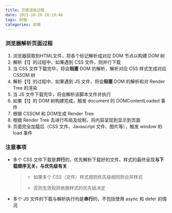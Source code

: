 ```yaml
---
title: 页面渲染过程
date: 2021-10-26 20:19:46
tags: 前端
categories: 前端
---
```


### 浏览器解析页面过程

1. 浏览器获取到HTML文件，将各个标记解析成对应 DOM 节点以构建 DOM 树
2. 解析【1】的过程中，如果遇到 CSS 文件，则并行下载
3. 当 CSS 文件下载完毕，将会**阻塞** DOM 的解析，解析对应 CSS 样式生成对应 CSSOM 树
4. 解析【1】的过程中，如果遇到 JS 文件，将会**阻塞** DOM 的解析和对 Render Tree 的渲染
5. 当 JS 文件下载完毕，将会解析该脚本文件并执行
6. 如果【1】的 DOM 树构建完成，触发 document 的 DOMContentLoaded 事件
7. 根据 CSSOM 和 DOM生成 Render Tree
8. 根据 Render Tree 去进行布局及绘制，将内容呈现到显示到页面
9. 页面完全加载后（CSS 文件、Javascript 文件、图片等），触发 window 的 load 事件

### 注意事项

* 多个 CSS 文件下载是**并行**的，优先解析下载好的文件。样式的最终呈现**与下载顺序无关，与优先级有关**

  > * 如果多个 CSS（文件）样式规则优先级相同则合并样式
  >
  > * 否则生效规则依据样式的优先级决定

* 多个 JS 文件的下载与解析执行均是**串行**的，不包括使用 async 和 defer 的情况

